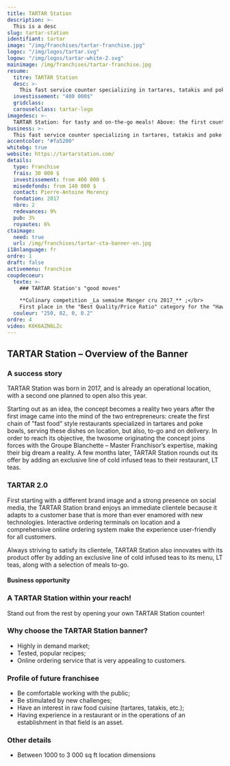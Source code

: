 ```yaml
---
title: TARTAR Station
description: >-
  This is a desc
slug: tartar-station
identifiant: tartar
image: "/img/franchises/tartar-franchise.jpg"
logoc: "/img/logos/tartar.svg"
logow: "/img/logos/tartar-white-2.svg"
mainimage: /img/franchises/tartar-franchise.jpg
resume:
  titre: TARTAR Station
  desc: >-
    This fast service counter specializing in tartares, tatakis and poke bowls has quickly become a favorite among amateurs of healthy, on the go meals. At the forefront of the latest food trends, **TARTAR Station** offers delicious recipes to be enjoyed on site, as take-out or delivery; without compromising quality or taste in any way.   
  investissement: "400 000$"
  gridclass: 
  carouselclass: tartar-logo 
imagedesc: >-
  TARTAR Station: for tasty and on-the-go meals! Above: the first counter of the banner, located in Ste-foy.
business: >-
  This fast service counter specializing in tartares, tatakis and poke bowls has quickly become a favorite among amateurs of healthy, on the go meals. At the forefront of the latest food trends, TARTAR Station offers delicious recipes to be enjoyed on site, as take-out or delivery; without compromising quality or taste in any way. 
accentcolor: "#fa5200"
whitebg: true
website: https://tartarstation.com/
details:
  type: Franchise
  frais: 30 000 $
  investissement: from 400 000 $ 
  misedefonds: from 140 000 $
  contact: Pierre-Antoine Morency
  fondation: 2017
  nbre: 2
  redevances: 9%
  pub: 3%
  royautes: 6%
ctaimage: 
  need: true
  url: /img/franchises/tartar-cta-banner-en.jpg
i18nlanguage: fr
ordre: 1
draft: false
activemenu: franchise
coupdecoeur: 
  texte: >-
    ### TARTAR Station's "good moves"

    **Culinary competition _La semaine Manger cru 2017_** ;</br>
    First place in the "Best Quality/Price Ratio" category for the "Hawaiian two-salmon & yogurt tartare mini pokebowl" poke bowl
  couleur: "250, 82, 0, 0.2"
ordre: 4
video: K6K6AZN6LZc
---
```

## TARTAR Station – Overview of the Banner 

### A success story

TARTAR Station was born in 2017, and is already an operational location, with a second one planned to open also this year. 

Starting out as an idea, the concept becomes a reality two years after the first image came into the mind of the two entrepreneurs: create the first chain of "fast food" style restaurants specialized in tartares and poke bowls, serving these dishes on location, but also, to-go and on delivery. In order to reach its objective, the twosome originating the concept joins forces with the Groupe Blanchette – Master Franchisor’s expertise, making their big dream a reality. A few months later, TARTAR Station rounds out its offer by adding an exclusive line of cold infused teas to their restaurant, LT teas.

### TARTAR 2.0

First starting with a different brand image and a strong presence on social media, the TARTAR Station brand enjoys an immediate clientele because it adapts to a customer base that is more than ever enamored with new technologies. Interactive ordering terminals on location and a comprehensive online ordering system make the experience user-friendly for all customers.

Always striving to satisfy its clientele, TARTAR Station also innovates with its product offer by adding an exclusive line of cold infused teas to its menu, LT teas, along with a selection of meals to-go.

#### Business opportunity

### A TARTAR Station within your reach!

Stand out from the rest by opening your own TARTAR Station counter! 

### Why choose the TARTAR Station banner? 

- Highly in demand market;
- Tested, popular recipes; 
- Online ordering service that is very appealing to customers.

### Profile of future franchisee

- Be comfortable working with the public; 
- Be stimulated by new challenges;
- Have an interest in raw food cuisine (tartares, tatakis, etc.);
- Having experience in a restaurant or in the operations of an establishment in that field is an asset.

### Other details

- Between 1000 to 3 000 sq ft location dimensions
